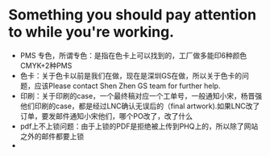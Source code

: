 # Something you should pay attention to while you're working.
- PMS 专色，所谓专色：是指在色卡上可以找到的，工厂做多能印6种颜色CMYK+2种PMS
- 色卡：关于色卡以前是我们在做，现在是深圳GS在做，所以关于色卡的问题，应该Please contact Shen Zhen GS team for further help.
- 印刷：关于印刷的case，一个最终稿对应一个工单号，一般通知小宋，杨晋强他们印刷的case，都是经过LNC确认无误后的（final artwork).如果LNC改了订单，要发邮件通知小宋他们，哪个PO改了，改了什么
- pdf上不上锁问题：由于上锁的PDF是拒绝被上传到PHQ上的，所以除了网站之外的邮件都要上锁
- 
